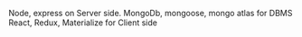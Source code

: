 Node, express on Server side.
MongoDb, mongoose, mongo atlas for DBMS
React, Redux, Materialize for Client side

